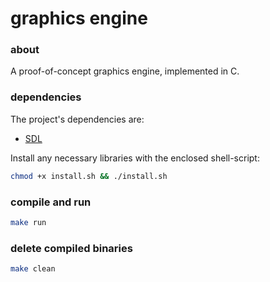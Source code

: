 # graphics engine

### about
A proof-of-concept graphics engine, implemented in C.

### dependencies
The project's dependencies are:

* [SDL][SDL]

Install any necessary libraries with the enclosed shell-script:

```bash
chmod +x install.sh && ./install.sh
```

### compile and run

```bash
make run
```

### delete compiled binaries

```bash
make clean
```

[SDL]: http://www.libsdl.org/

